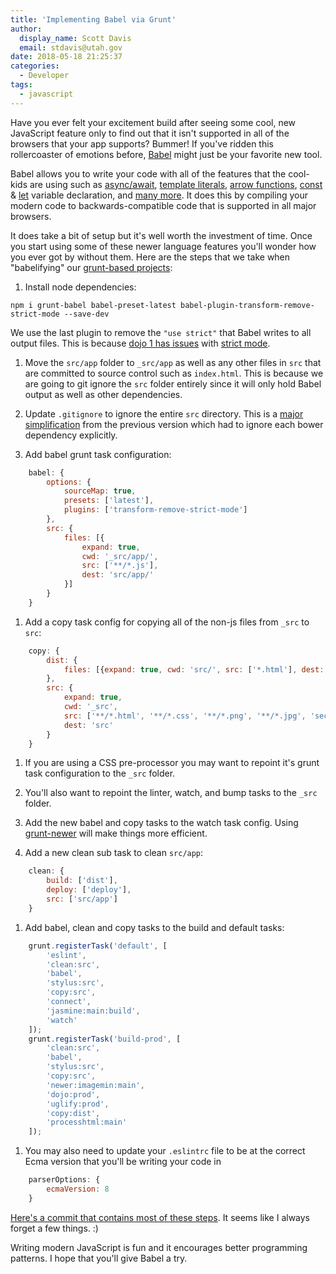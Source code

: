 ```yaml
---
title: 'Implementing Babel via Grunt'
author:
  display_name: Scott Davis
  email: stdavis@utah.gov
date: 2018-05-18 21:25:37
categories:
  - Developer
tags:
  - javascript
---
```


Have you ever felt your excitement build after seeing some cool, new JavaScript feature only to find out that it isn't supported in all of the browsers that your app supports? Bummer! If you've ridden this rollercoaster of emotions before, [Babel](https://babeljs.io/) might just be your favorite new tool.

Babel allows you to write your code with all of the features that the cool-kids are using such as [async/await](https://developer.mozilla.org/en-US/docs/Web/JavaScript/Reference/Statements/async_function), [template literals](https://developer.mozilla.org/en-US/docs/Web/JavaScript/Reference/Template_literals), [arrow functions](https://developer.mozilla.org/en-US/docs/Web/JavaScript/Reference/Functions/Arrow_functions), [const](https://developer.mozilla.org/en-US/docs/Web/JavaScript/Reference/Statements/const) & [let](https://developer.mozilla.org/en-US/docs/Web/JavaScript/Reference/Statements/let) variable declaration, and [many more](https://babeljs.io/learn-es2015/). It does this by compiling your modern code to backwards-compatible code that is supported in all major browsers.

It does take a bit of setup but it's well worth the investment of time. Once you start using some of these newer language features you'll wonder how you ever got by without them. Here are the steps that we take when "babelifying" our [grunt-based projects](https://github.com/agrc/atlas):

1. Install node dependencies:
```
npm i grunt-babel babel-preset-latest babel-plugin-transform-remove-strict-mode --save-dev
```
We use the last plugin to remove the `"use strict"` that Babel writes to all output files. This is because [dojo 1 has issues](https://stackoverflow.com/a/43212038/8049053) with [strict mode](https://developer.mozilla.org/en-US/docs/Web/JavaScript/Reference/Strict_mode).

1. Move the `src/app` folder to `_src/app` as well as any other files in `src` that are committed to source control such as `index.html`. This is because we are going to git ignore the `src` folder entirely since it will only hold Babel output as well as other dependencies.

1. Update `.gitignore` to ignore the entire `src` directory. This is a [major simplification](https://github.com/agrc/atlas/commit/370a81e11344bed18d6a31d37b25f0265ad768dd#diff-a084b794bc0759e7a6b77810e01874f2) from the previous version which had to ignore each bower dependency explicitly.

1. Add babel grunt task configuration:
```js
    babel: {
        options: {
            sourceMap: true,
            presets: ['latest'],
            plugins: ['transform-remove-strict-mode']
        },
        src: {
            files: [{
                expand: true,
                cwd: '_src/app/',
                src: ['**/*.js'],
                dest: 'src/app/'
            }]
        }
    }
```

1. Add a copy task config for copying all of the non-js files from `_src` to `src`:
```js
    copy: {
        dist: {
            files: [{expand: true, cwd: 'src/', src: ['*.html'], dest: 'dist/'}]
        },
        src: {
            expand: true,
            cwd: '_src',
            src: ['**/*.html', '**/*.css', '**/*.png', '**/*.jpg', 'secrets.json', 'app/package.json'],
            dest: 'src'
        }
    }
```

1. If you are using a CSS pre-processor you may want to repoint it's grunt task configuration to the `_src` folder.

1. You'll also want to repoint the linter, watch, and bump tasks to the `_src` folder.

1. Add the new babel and copy tasks to the watch task config. Using [grunt-newer](https://github.com/tschaub/grunt-newer) will make things more efficient.

1. Add a new clean sub task to clean `src/app`:
```js
    clean: {
        build: ['dist'],
        deploy: ['deploy'],
        src: ['src/app']
    }
```

1. Add babel, clean and copy tasks to the build and default tasks:
```js
    grunt.registerTask('default', [
        'eslint',
        'clean:src',
        'babel',
        'stylus:src',
        'copy:src',
        'connect',
        'jasmine:main:build',
        'watch'
    ]);
    grunt.registerTask('build-prod', [
        'clean:src',
        'babel',
        'stylus:src',
        'copy:src',
        'newer:imagemin:main',
        'dojo:prod',
        'uglify:prod',
        'copy:dist',
        'processhtml:main'
    ]);
```

1. You may also need to update your `.eslintrc` file to be at the correct Ecma version that you'll be writing your code in
```js
    parserOptions: {
        ecmaVersion: 8
    }
```

[Here's a commit that contains most of these steps](https://github.com/agrc/electrofishing/pull/136/commits/03817ff5d3c58b25525448e661b2174d810dc4f8). It seems like I always forget a few things. :)

Writing modern JavaScript is fun and it encourages better programming patterns. I hope that you'll give Babel a try.
